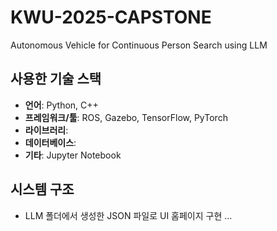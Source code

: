 # KWU-2025-CAPSTONE
Autonomous Vehicle for Continuous Person Search using LLM

## 사용한 기술 스택

- **언어**: Python, C++
- **프레임워크/툴**: ROS, Gazebo, TensorFlow, PyTorch
- **라이브러리**: 
- **데이터베이스**:
- **기타**: Jupyter Notebook

## 시스템 구조
- LLM 폴더에서 생성한 JSON 파일로 UI 홈페이지 구현
...

